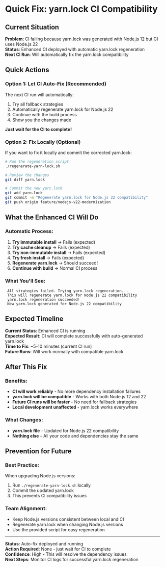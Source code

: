 #  Quick Fix: yarn.lock CI Compatibility

##  Current Situation

**Problem**: CI failing because yarn.lock was generated with Node.js 12 but CI uses Node.js 22  
**Status**: Enhanced CI deployed with automatic yarn.lock regeneration  
**Next CI Run**: Will automatically fix the yarn.lock compatibility  

##  Quick Actions

### **Option 1: Let CI Auto-Fix** (Recommended)
The next CI run will automatically:
1.  Try all fallback strategies
2.  Automatically regenerate yarn.lock for Node.js 22
3.  Continue with the build process
4.  Show you the changes made

**Just wait for the CI to complete!**

### **Option 2: Fix Locally** (Optional)
If you want to fix it locally and commit the corrected yarn.lock:

```bash
# Run the regeneration script
./regenerate-yarn-lock.sh

# Review the changes
git diff yarn.lock

# Commit the new yarn.lock
git add yarn.lock
git commit -m "Regenerate yarn.lock for Node.js 22 compatibility"
git push origin feature/nodejs-v22-modernization
```

##  What the Enhanced CI Will Do

### **Automatic Process**:
1. **Try immutable install** → Fails (expected)
2. **Try cache cleanup** → Fails (expected)  
3. **Try non-immutable install** → Fails (expected)
4. **Try fresh install** → Fails (expected)
5. **Regenerate yarn.lock** → Should succeed! 
6. **Continue with build** → Normal CI process

### **What You'll See**:
```
 All strategies failed. Trying yarn.lock regeneration...
 This will regenerate yarn.lock for Node.js 22 compatibility
 yarn.lock regeneration succeeded!
 New yarn.lock generated for Node.js 22 compatibility
```

##  Expected Timeline

**Current Status**: Enhanced CI is running  
**Expected Result**: CI will complete successfully with auto-generated yarn.lock  
**Time to Fix**: ~5-10 minutes (current CI run)  
**Future Runs**: Will work normally with compatible yarn.lock  

##  After This Fix

### **Benefits**:
-  **CI will work reliably** - No more dependency installation failures
-  **yarn.lock will be compatible** - Works with both Node.js 12 and 22
-  **Future CI runs will be faster** - No need for fallback strategies
-  **Local development unaffected** - yarn.lock works everywhere

### **What Changes**:
- **yarn.lock file** - Updated for Node.js 22 compatibility
- **Nothing else** - All your code and dependencies stay the same

##  Prevention for Future

### **Best Practice**:
When upgrading Node.js versions:
1. Run `./regenerate-yarn-lock.sh` locally
2. Commit the updated yarn.lock
3. This prevents CI compatibility issues

### **Team Alignment**:
- Keep Node.js versions consistent between local and CI
- Regenerate yarn.lock when changing Node.js versions
- Use the provided script for easy regeneration

---

**Status**:  Auto-fix deployed and running  
**Action Required**: None - just wait for CI to complete  
**Confidence**: High - This will resolve the dependency issues  
**Next Steps**: Monitor CI logs for successful yarn.lock regeneration
